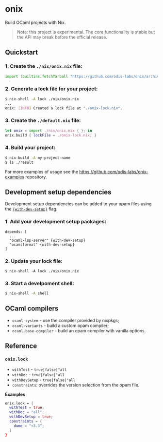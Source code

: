 # onix

Build OCaml projects with Nix.

> Note: this project is experimental. The core functionality is stable but the API may break before the official release.

## Quickstart

### 1. Create the `./nix/onix.nix` file:

```nix
import (builtins.fetchTarball "https://github.com/odis-labs/onix/archive/master.tar.gz")
```

### 2. Generate a lock file for your project:

```bash
$ nix-shell -A lock ./nix/onix.nix
...
onix: [INFO] Created a lock file at "./onix-lock.nix".
```

### 3. Create the `./default.nix` file:

```nix
let onix = import ./nix/onix.nix { }; in
onix.build { lockFile = ./onix-lock.nix; }
```

### 4. Build your project:

```bash
$ nix-build -A my-project-name
$ ls ./result
```

For more examples of usage see the https://github.com/odis-labs/onix-examples repository.


## Development setup dependencies

Development setup dependencies can be added to your opam files using the [`{with-dev-setup}`](https://opam.ocaml.org/doc/Manual.html#pkgvar-with-dev-setup) flag.

### 1. Add your development setup packages:

```opam
depends: [
  ...
  "ocaml-lsp-server" {with-dev-setup}
  "ocamlformat" {with-dev-setup}
]
```

### 2. Update your lock file:

```
$ nix-shell -A lock ./nix/onix.nix
```

### 3. Start a develpoment shell:

```bash
$ nix-shell -A shell
```


## OCaml compilers


- `ocaml-system` - use the compiler provided by nixpkgs;
- `ocaml-variants` - build a custom opam compiler;
- `ocaml-base-compiler` - build an opam compiler with vanilla options.


## Reference

### `onix.lock`

- `withTest` - `true|false|"all`
- `withDoc` - `true|false|"all`
- `withDevSetup` - `true|false|"all`
- `constraints`: overrides the version selection from the opam file.

**Examples**

```nix
onix.lock = {
  withTest = true;
  withDoc = "all";
  withDevSetup = true;
  constraints = {
    dune = "<3.3";
  }
}
```

